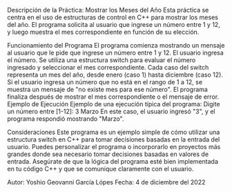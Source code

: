 Descripción de la Práctica: Mostrar los Meses del Año
Esta práctica se centra en el uso de estructuras de control en C++ para mostrar los meses del año. El programa solicita al usuario que ingrese un número entre 1 y 12, y luego muestra el mes correspondiente en función de su elección.

Funcionamiento del Programa
El programa comienza mostrando un mensaje al usuario que le pide que ingrese un número entre 1 y 12.
El usuario ingresa el número.
Se utiliza una estructura switch para evaluar el número ingresado y seleccionar el mes correspondiente. Cada caso del switch representa un mes del año, desde enero (caso 1) hasta diciembre (caso 12).
Si el usuario ingresa un número que no está en el rango de 1 a 12, se muestra un mensaje de "no existe mes para ese número".
El programa finaliza después de mostrar el mes correspondiente o el mensaje de error.
Ejemplo de Ejecución
Ejemplo de una ejecución típica del programa:
Digite un número entre [1-12]: 3
Marzo
En este caso, el usuario ingresó "3", y el programa respondió mostrando "Marzo".

Consideraciones
Este programa es un ejemplo simple de cómo utilizar una estructura switch en C++ para tomar decisiones basadas en la entrada del usuario. Puedes personalizar el programa o incorporarlo en proyectos más grandes donde sea necesario tomar decisiones basadas en valores de entrada. Asegúrate de que la lógica del programa esté bien implementada en tu código C++ y que se comunique claramente con el usuario.

Autor: Yoshio Geovanni García Lópes
Fecha: 4 de diciembre del 2022
